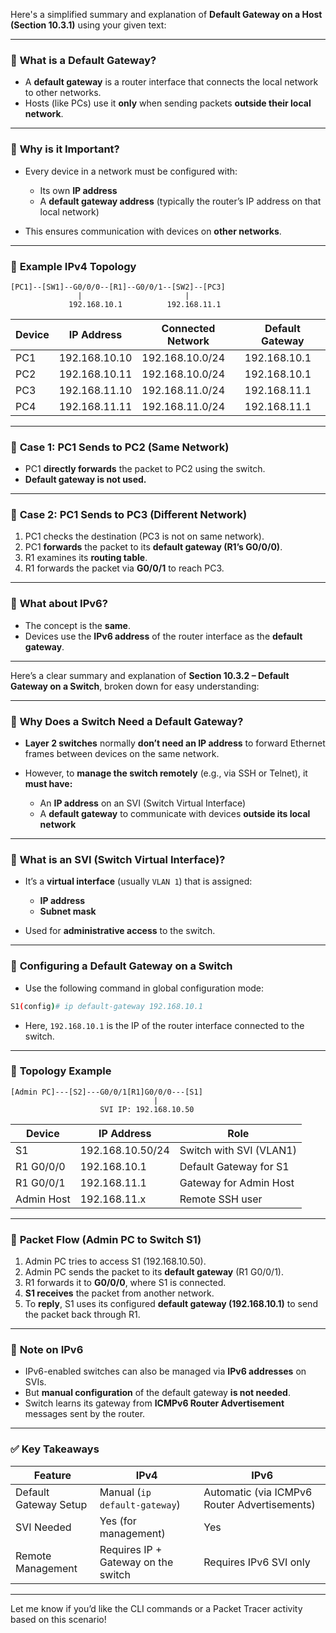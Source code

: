 Here's a simplified summary and explanation of **Default Gateway on a Host (Section 10.3.1)** using your given text:

---

### 🔹 **What is a Default Gateway?**

* A **default gateway** is a router interface that connects the local network to other networks.
* Hosts (like PCs) use it **only** when sending packets **outside their local network**.

---

### 🔹 **Why is it Important?**

* Every device in a network must be configured with:

  * Its own **IP address**
  * A **default gateway address** (typically the router’s IP address on that local network)
* This ensures communication with devices on **other networks**.

---

### 🔹 **Example IPv4 Topology**

```
[PC1]--[SW1]--G0/0/0--[R1]--G0/0/1--[SW2]--[PC3]
               |                       |
             192.168.10.1          192.168.11.1
```

| Device | IP Address    | Connected Network | Default Gateway |
| ------ | ------------- | ----------------- | --------------- |
| PC1    | 192.168.10.10 | 192.168.10.0/24   | 192.168.10.1    |
| PC2    | 192.168.10.11 | 192.168.10.0/24   | 192.168.10.1    |
| PC3    | 192.168.11.10 | 192.168.11.0/24   | 192.168.11.1    |
| PC4    | 192.168.11.11 | 192.168.11.0/24   | 192.168.11.1    |

---

### 🔸 **Case 1: PC1 Sends to PC2 (Same Network)**

* PC1 **directly forwards** the packet to PC2 using the switch.
* **Default gateway is not used.**

---

### 🔸 **Case 2: PC1 Sends to PC3 (Different Network)**

1. PC1 checks the destination (PC3 is not on same network).
2. PC1 **forwards** the packet to its **default gateway (R1’s G0/0/0)**.
3. R1 examines its **routing table**.
4. R1 forwards the packet via **G0/0/1** to reach PC3.

---

### 🔹 **What about IPv6?**

* The concept is the **same**.
* Devices use the **IPv6 address** of the router interface as the **default gateway**.

---

Here’s a clear summary and explanation of **Section 10.3.2 – Default Gateway on a Switch**, broken down for easy understanding:

---

### 🔹 **Why Does a Switch Need a Default Gateway?**

* **Layer 2 switches** normally **don’t need an IP address** to forward Ethernet frames between devices on the same network.
* However, to **manage the switch remotely** (e.g., via SSH or Telnet), it **must have:**

  * An **IP address** on an SVI (Switch Virtual Interface)
  * A **default gateway** to communicate with devices **outside its local network**

---

### 🔹 **What is an SVI (Switch Virtual Interface)?**

* It’s a **virtual interface** (usually `VLAN 1`) that is assigned:

  * **IP address**
  * **Subnet mask**
* Used for **administrative access** to the switch.

---

### 🔹 **Configuring a Default Gateway on a Switch**

* Use the following command in global configuration mode:

```bash
S1(config)# ip default-gateway 192.168.10.1
```

* Here, `192.168.10.1` is the IP of the router interface connected to the switch.

---

### 🔹 **Topology Example**

```
[Admin PC]---[S2]---G0/0/1[R1]G0/0/0---[S1]
                                |
                    SVI IP: 192.168.10.50
```

| Device     | IP Address       | Role                    |
| ---------- | ---------------- | ----------------------- |
| S1         | 192.168.10.50/24 | Switch with SVI (VLAN1) |
| R1 G0/0/0  | 192.168.10.1     | Default Gateway for S1  |
| R1 G0/0/1  | 192.168.11.1     | Gateway for Admin Host  |
| Admin Host | 192.168.11.x     | Remote SSH user         |

---

### 🔸 **Packet Flow (Admin PC to Switch S1)**

1. Admin PC tries to access S1 (192.168.10.50).
2. Admin PC sends the packet to its **default gateway** (R1 G0/0/1).
3. R1 forwards it to **G0/0/0**, where S1 is connected.
4. **S1 receives** the packet from another network.
5. To **reply**, S1 uses its configured **default gateway (192.168.10.1)** to send the packet back through R1.

---

### 🔹 **Note on IPv6**

* IPv6-enabled switches can also be managed via **IPv6 addresses** on SVIs.
* But **manual configuration** of the default gateway **is not needed**.
* Switch learns its gateway from **ICMPv6 Router Advertisement** messages sent by the router.

---

### ✅ **Key Takeaways**

| Feature               | IPv4                                | IPv6                                         |
| --------------------- | ----------------------------------- | -------------------------------------------- |
| Default Gateway Setup | Manual (`ip default-gateway`)       | Automatic (via ICMPv6 Router Advertisements) |
| SVI Needed            | Yes (for management)                | Yes                                          |
| Remote Management     | Requires IP + Gateway on the switch | Requires IPv6 SVI only                       |

---

Let me know if you’d like the CLI commands or a Packet Tracer activity based on this scenario!
